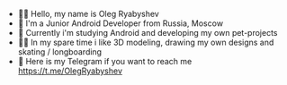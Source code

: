 - 🙋‍♂️ Hello, my name is Oleg Ryabyshev
- 🔧 I'm a Junior Android Developer from Russia, Moscow
- 👾 Currently i'm studying Android and developing my own pet-projects
- 🏄🏻 In my spare time i like 3D modeling, drawing my own designs and skating / longboarding
- 👀 Here is my Telegram if you want to reach me https://t.me/OlegRyabyshev
